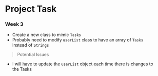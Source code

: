# Project Task

### Week 3

- Create a new class to mimic `Tasks`
- Probably need to modify `userList` class to have an array of `Tasks` instead of `Strings`

> Potential Issues

- I will have to update the `userList` object each time there is changes to the Tasks
